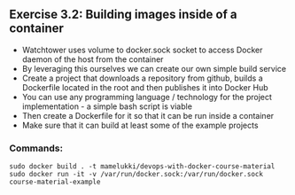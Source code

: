 ## Exercise 3.2: Building images inside of a container

- Watchtower uses volume to docker.sock socket to access Docker daemon of the host from the container
- By leveraging this ourselves we can create our own simple build service
- Create a project that downloads a repository from github, builds a Dockerfile located in the root and then publishes it into Docker Hub
- You can use any programming language / technology for the project implementation - a simple bash script is viable
- Then create a Dockerfile for it so that it can be run inside a container
- Make sure that it can build at least some of the example projects

### Commands:

```console
sudo docker build . -t mamelukki/devops-with-docker-course-material
sudo docker run -it -v /var/run/docker.sock:/var/run/docker.sock course-material-example
```
